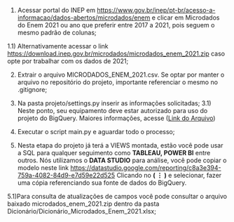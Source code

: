  1) Acessar portal do INEP em <https://www.gov.br/inep/pt-br/acesso-a-informacao/dados-abertos/microdados/enem> e clicar em Microdados do Enem 2021 ou ano que preferir entre 2017 a 2021, pois seguem o mesmo padrão de colunas;

1.1) Alternativamente acessar o link <https://download.inep.gov.br/microdados/microdados_enem_2021.zip> caso opte por trabalhar com os dados de 2021;

2) Extrair o arquivo MICRODADOS_ENEM_2021.csv. Se optar por manter o arquivo no repositório do projeto, importante referenciar o mesmo no .gitignore;

3) Na pasta projeto/settings.py inserir as informações solicitadas;
3.1) Neste ponto, seu equipamento deve estar autorizado para uso do projeto do BigQuery. Maiores informações, acesse ([Link do Arquivo](../README.MD "README.MD"))

4) Executar o script main.py e aguardar todo o processo;

5) Nesta etapa do projeto já terá a VIEWS montada, estão você pode usar a SQL
para qualquer seguimento como **TABLEAU, POWER BI** entre outros. Nós utilizamos
o **DATA STUDIO** para análise, você pode copiar o modelo neste link
<https://datastudio.google.com/reporting/c8a3e394-759a-4082-84d9-e7d59e22d525>
Clicando no **( ⋮ )** e selecionar, fazer uma cópia referenciando sua fonte de dados do BigQuery.

5.1)Para consulta de atualizações de campos você pode consultar o arquivo baixado microdados_enem_2021.zip dentro da pasta Dicionário/Dicionário_Microdados_Enem_2021.xlsx;
